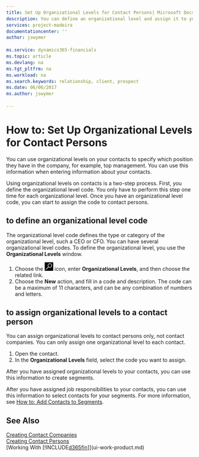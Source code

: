 ```yaml
---
title: Set Up Organizational Levels for Contact Persons| Microsoft Docs
description: You can define an organizational level and assign it to your contact to indicate the position they have in their company, for example, top management.
services: project-madeira
documentationcenter: ''
author: jswymer

ms.service: dynamics365-financials
ms.topic: article
ms.devlang: na
ms.tgt_pltfrm: na
ms.workload: na
ms.search.keywords: relationship, client, prospect
ms.date: 06/06/2017
ms.author: jswymer

---
```

# How to: Set Up Organizational Levels for Contact Persons
You can use organizational levels on your contacts to specify which position they have in the company, for example, top management. You can use this information when entering information about your contacts.

Using organizational levels on contacts is a two-step process. First, you define the organizational level code. You only have to perform this step one time for each organizational level. Once you have an organizational level code, you can start to assign the code to contact persons.

## to define an organizational level code
The organizational level code defines the type or category of the organizational level, such a CEO  or CFO. You can have several organizational level codes. To define the organizational level, you use the **Organizational Levels** window.

1. Choose the ![Search for Page or Report](media/ui-search/search_small.png "Search for Page or Report icon") icon, enter **Organizational Levels**, and then choose the related link.
2. Choose the **New** action, and fill in a code and description. The code can be a maximum of 11 characters, and can be any combination of numbers and letters.

## to assign organizational levels to a contact person
You can assign organizational levels to contact persons only, not contact companies. You can only assign one organizational level to each contact.

1. Open the contact.
2. In the **Organizational Levels** field, select the code you want to assign.

After you have assigned organizational levels to your contacts, you can use this information to create segments.

After you have assigned job responsibilities to your contacts, you can use this information to select contacts for your segments. For more information, see [How to: Add Contacts to Segments](marketing-add-contact-segment.md).

## See Also
[Creating Contact Companies](marketing-create-contact-companies.md)  
[Creating Contact Persons](marketing-create-contact-persons.md)  
[Working With [!INCLUDE[d365fin](includes/d365fin_md.md)]](ui-work-product.md)  
